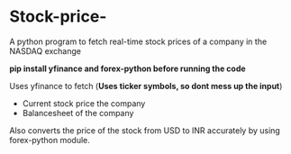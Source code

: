 # Stock-price-
A python program to fetch real-time stock prices of a company in the NASDAQ exchange

**pip install yfinance and forex-python before running the code**

Uses yfinance to fetch (**Uses ticker symbols, so dont mess up the input**)
- Current stock price the company
- Balancesheet of the company

Also converts the price of the stock from USD to INR accurately by using forex-python module. 
